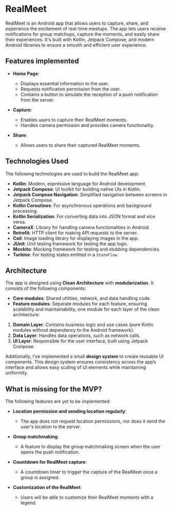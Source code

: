 # RealMeet

RealMeet is an Android app that allows users to capture, share, and experience the excitement of real-time meetups. The app lets users receive notifications for group matchups, capture the moments, and easily share their experiences. It's built with Kotlin, Jetpack Compose, and modern Android libraries to ensure a smooth and efficient user experience.

## Features implemented

- **Home Page**: 
  - Displays essential information to the user.
  - Requests notification permission from the user.
  - Contains a button to simulate the reception of a push notification from the server.

- **Capture**: 
  - Enables users to capture their RealMeet moments.
  - Handles camera permission and provides camera functionality.

- **Share**: 
  - Allows users to share their captured RealMeet moments.

## Technologies Used

The following technologies are used to build the RealMeet app:

- **Kotlin**: Modern, expressive language for Android development.
- **Jetpack Compose**: UI toolkit for building native UIs in Kotlin.
- **Jetpack Compose Navigation**: Simplified navigation between screens in Jetpack Compose.
- **Kotlin Coroutines**: For asynchronous operations and background processing.
- **Kotlin Serialization**: For converting data into JSON format and vice versa.
- **CameraX**: Library for handling camera functionalities in Android.
- **Retrofit**: HTTP client for making API requests to the server.
- **Coil**: Image loading library for displaying images in the app.
- **JUnit**: Unit testing framework for testing the app logic.
- **Mockito**: Mocking framework for testing and stubbing dependencies.
- **Turbine**: For testing states emitted in a `StateFlow`.

## Architecture

The app is designed using **Clean Architecture** with **modularization**. It consists of the following components:

- **Core modules**: Shared utilities, network, and data handling code.
- **Feature modules**: Separate modules for each feature, ensuring scalability and maintainability, one module for each layer of the clean architecture:
1. **Domain Layer**: Contains business logic and use cases (pure Kotlin modules without dependency to the Android framework).
2. **Data Layer**: Handles data operations, such as network calls.
3. **UI Layer**: Responsible for the user interface, built using Jetpack Compose.

Additionally, I’ve implemented a small **design system** to create reusable UI components. This design system ensures consistency across the app’s interface and allows easy scaling of UI elements while maintaining uniformity.

## What is missing for the MVP?

The following features are yet to be implemented:

- **Location permission and sending location regularly**: 
  - The app does not request location permissions, nor does it send the user's location to the server.
  
- **Group matchmaking**: 
  - A feature to display the group matchmaking screen when the user opens the push notification.

- **Countdown for RealMeet capture**: 
  - A countdown timer to trigger the capture of the RealMeet once a group is assigned.

- **Customization of the RealMeet**: 
  - Users will be able to customize their RealMeet moments with a legend.
